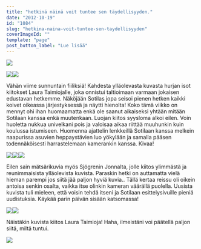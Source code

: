 ```yaml
---
title: "hetkinä näinä voit tuntee sen täydellisyyden."
date: "2012-10-19"
id: "1084"
slug: "hetkina-naina-voit-tuntee-sen-taydellisyyden"
coverImageId: ""
template: "page"
post_button_label: "Lue lisää"
---
```


[![](images/IMG_7389.png)](http://4.bp.blogspot.com/-025no255xns/UIFDiYiNkqI/AAAAAAAABsY/MOPEMt4pyE0/s1600/IMG_7389.png)

  

[![](images/maisa_11.jpg)](http://4.bp.blogspot.com/-hjnPWcc7s4w/UIFDjWE0e5I/AAAAAAAABsc/uQgxmctVMAM/s1600/maisa_11.jpg)[![](images/maisa_2.jpg)](http://1.bp.blogspot.com/-o6MFTKz980U/UIFDmA5xd-I/AAAAAAAABs4/jW7Bbn_5suU/s1600/maisa_2.jpg)

  

Vähän viime sunnuntain fiiliksiä! Kahdesta ylläolevasta kuvasta hurjan isot kiitokset Laura Taimiojalle, joka onnistui taltioimaan varmaan jokaisen edustavan hetkemme. Näköjään Sotilas jopa seisoi pienen hetken kaikki koivet oikeassa järjestyksessä ja näytti hienolta! Koko tämä viikko on mennyt ohi ihan huomaamatta enkä ole saanut aikaiseksi yhtään mitään Sotilaan kanssa enkä muutenkaan. Luojan kiitos syysloma alkoi eilen. Voin huoletta nukkua univelkani pois ja valoisaa aikaa riittää muuhunkin kuin koulussa istumiseen. Huomenna ajattelin lenkkeillä Sotilaan kanssa melkein naapurissa asuvien heppaystävien luo yökylään ja samalla pääsen todennäköisesti harrastelemaan kamerankin kanssa. Kivaa!

  

[![](images/IMG_7174.png)](http://3.bp.blogspot.com/-YaE1thc3NrI/UIFDdr5yV4I/AAAAAAAABsA/gxSBx5VWeM0/s1600/IMG_7174.png)[![](images/IMG_0019j.JPG)](http://3.bp.blogspot.com/-gojHrx2QMgk/UIFFDW6Mx1I/AAAAAAAABtQ/On1p5t_Tm3Y/s1600/IMG_0019j.JPG)[![](images/IMG_7261.png)](http://2.bp.blogspot.com/-7XCkAVGGcP4/UIFDfDZyNHI/AAAAAAAABsI/iJAAw7cixIs/s1600/IMG_7261.png)

  
Eilen sain mätsärikuvia myös Sjögrenin Jonnalta, jolle kiitos ylimmästä ja reunimmaisista ylläolevista kuvista. Paraskin hetki on auttamatta vielä hieman parempi jos siitä jää paljon hyviä kuvia.. Tällä kertaa reissu oli oikein antoisa senkin osalta, vaikka itse olinkin kameran väärällä puolella. Uusista kuvista tuli mieleen, että voisin tehdä itseni ja Sotilaan esittelysivuille pieniä uudistuksia. Käykää parin päivän sisään katsomassa!  
  

[![](images/maisa_8.jpg)](http://3.bp.blogspot.com/-z9zPhyVEwm8/UIFDospOUVI/AAAAAAAABtI/fablLAtWa_U/s1600/maisa_8.jpg)[![](images/maisa_13.jpg)](http://3.bp.blogspot.com/-I8kA0Y-Dwhg/UIFDkBZeGrI/AAAAAAAABso/aV4JNCED3sQ/s1600/maisa_13.jpg)

  

Näistäkin kuvista kiitos Laura Taimioja! Haha, ilmeistäni voi päätellä paljon siitä, miltä tuntui.

  

[![](images/ak.png)](http://3.bp.blogspot.com/-m6ZBOYpub8w/UIGgZaO2KMI/AAAAAAAABuU/-2pzu1KLo0A/s1600/ak.png)
